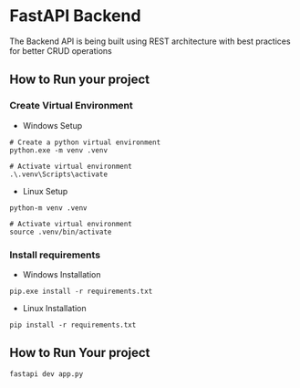 # FastAPI Backend

The Backend API is being built using REST architecture with best practices for better CRUD operations

## How to Run your project

### Create Virtual Environment

* Windows Setup

```
# Create a python virtual environment
python.exe -m venv .venv

# Activate virtual environment
.\.venv\Scripts\activate
```

* Linux Setup

```Create a python virtual environment
python-m venv .venv

# Activate virtual environment
source .venv/bin/activate
```

### Install requirements

* Windows Installation

```
pip.exe install -r requirements.txt
```

* Linux Installation

```
pip install -r requirements.txt
```

## How to Run Your project
```
fastapi dev app.py
```

